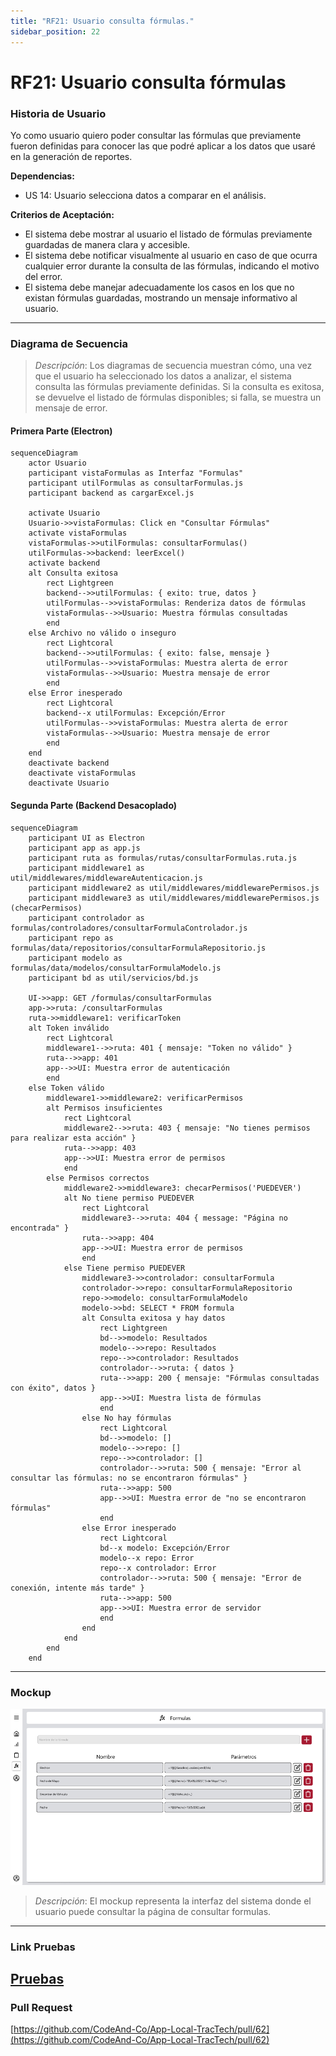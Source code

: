 ```yaml
---
title: "RF21: Usuario consulta fórmulas."  
sidebar_position: 22
---
```


# RF21: Usuario consulta fórmulas

### Historia de Usuario

Yo como usuario quiero poder consultar las fórmulas que previamente fueron definidas para conocer las que podré aplicar a los datos que usaré en la generación de reportes.

  **Dependencias:**
  - US 14: Usuario selecciona datos a comparar en el análisis.

  **Criterios de Aceptación:**
  - El sistema debe mostrar al usuario el listado de fórmulas previamente guardadas de manera clara y accesible.
  - El sistema debe notificar visualmente al usuario en caso de que ocurra cualquier error durante la consulta de las fórmulas, indicando el motivo del error.
  - El sistema debe manejar adecuadamente los casos en los que no existan fórmulas guardadas, mostrando un mensaje informativo al usuario.

---

### Diagrama de Secuencia

> *Descripción*: Los diagramas de secuencia muestran cómo, una vez que el usuario ha seleccionado los datos a analizar, el sistema consulta las fórmulas previamente definidas. Si la consulta es exitosa, se devuelve el listado de fórmulas disponibles; si falla, se muestra un mensaje de error.

#### Primera Parte (Electron)
```mermaid
sequenceDiagram
    actor Usuario
    participant vistaFormulas as Interfaz "Formulas"
    participant utilFormulas as consultarFormulas.js
    participant backend as cargarExcel.js

    activate Usuario
    Usuario->>vistaFormulas: Click en "Consultar Fórmulas"
    activate vistaFormulas
    vistaFormulas->>utilFormulas: consultarFormulas()
    utilFormulas->>backend: leerExcel()
    activate backend
    alt Consulta exitosa
        rect Lightgreen
        backend-->>utilFormulas: { exito: true, datos }
        utilFormulas-->>vistaFormulas: Renderiza datos de fórmulas
        vistaFormulas-->>Usuario: Muestra fórmulas consultadas
        end
    else Archivo no válido o inseguro
        rect Lightcoral
        backend-->>utilFormulas: { exito: false, mensaje }
        utilFormulas-->>vistaFormulas: Muestra alerta de error
        vistaFormulas-->>Usuario: Muestra mensaje de error
        end
    else Error inesperado
        rect Lightcoral
        backend--x utilFormulas: Excepción/Error
        utilFormulas-->>vistaFormulas: Muestra alerta de error
        vistaFormulas-->>Usuario: Muestra mensaje de error
        end
    end
    deactivate backend
    deactivate vistaFormulas
    deactivate Usuario
```

#### Segunda Parte (Backend Desacoplado)
```mermaid
sequenceDiagram
    participant UI as Electron
    participant app as app.js
    participant ruta as formulas/rutas/consultarFormulas.ruta.js
    participant middleware1 as util/middlewares/middlewareAutenticacion.js
    participant middleware2 as util/middlewares/middlewarePermisos.js
    participant middleware3 as util/middlewares/middlewarePermisos.js (checarPermisos)
    participant controlador as formulas/controladores/consultarFormulaControlador.js
    participant repo as formulas/data/repositorios/consultarFormulaRepositorio.js
    participant modelo as formulas/data/modelos/consultarFormulaModelo.js
    participant bd as util/servicios/bd.js

    UI->>app: GET /formulas/consultarFormulas
    app->>ruta: /consultarFormulas
    ruta->>middleware1: verificarToken
    alt Token inválido
        rect Lightcoral
        middleware1-->>ruta: 401 { mensaje: "Token no válido" }
        ruta-->>app: 401
        app-->>UI: Muestra error de autenticación
        end
    else Token válido
        middleware1->>middleware2: verificarPermisos
        alt Permisos insuficientes
            rect Lightcoral
            middleware2-->>ruta: 403 { mensaje: "No tienes permisos para realizar esta acción" }
            ruta-->>app: 403
            app-->>UI: Muestra error de permisos
            end
        else Permisos correctos
            middleware2->>middleware3: checarPermisos('PUEDEVER')
            alt No tiene permiso PUEDEVER
                rect Lightcoral
                middleware3-->>ruta: 404 { message: "Página no encontrada" }
                ruta-->>app: 404
                app-->>UI: Muestra error de permisos
                end
            else Tiene permiso PUEDEVER
                middleware3->>controlador: consultarFormula
                controlador->>repo: consultarFormulaRepositorio
                repo->>modelo: consultarFormulaModelo
                modelo->>bd: SELECT * FROM formula
                alt Consulta exitosa y hay datos
                    rect Lightgreen
                    bd-->>modelo: Resultados
                    modelo-->>repo: Resultados
                    repo-->>controlador: Resultados
                    controlador-->>ruta: { datos }
                    ruta-->>app: 200 { mensaje: "Fórmulas consultadas con éxito", datos }
                    app-->>UI: Muestra lista de fórmulas
                    end
                else No hay fórmulas
                    rect Lightcoral
                    bd-->>modelo: []
                    modelo-->>repo: []
                    repo-->>controlador: []
                    controlador-->>ruta: 500 { mensaje: "Error al consultar las fórmulas: no se encontraron fórmulas" }
                    ruta-->>app: 500
                    app-->>UI: Muestra error de "no se encontraron fórmulas"
                    end
                else Error inesperado
                    rect Lightcoral
                    bd--x modelo: Excepción/Error
                    modelo--x repo: Error
                    repo--x controlador: Error
                    controlador-->>ruta: 500 { mensaje: "Error de conexión, intente más tarde" }
                    ruta-->>app: 500
                    app-->>UI: Muestra error de servidor
                    end
                end
            end
        end
    end
```

---

### Mockup

![Mockup](./mockups/MockupFormulas.png)

> *Descripción*: El mockup representa la interfaz del sistema donde el usuario puede consultar la página de consultar formulas. 


---

### Link Pruebas

[Pruebas](https://docs.google.com/spreadsheets/d/1W-JW32dTsfI22-Yl5LydMhiu-oXHH_xo3hWvK6FHeLw/edit?gid=1978361660#gid=1978361660)
---

### Pull Request
[https://github.com/CodeAnd-Co/App-Local-TracTech/pull/62](https://github.com/CodeAnd-Co/App-Local-TracTech/pull/62)
